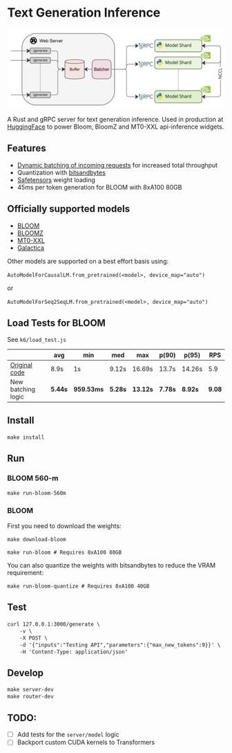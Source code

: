 # Text Generation Inference

<div align="center">

![architecture](assets/architecture.jpg)

</div>

A Rust and gRPC server for text generation inference. Used in production at [HuggingFace](https://huggingface.co) 
to power Bloom, BloomZ and MT0-XXL api-inference widgets.

## Features

- [Dynamic batching of incoming requests](https://github.com/huggingface/text-generation-inference/blob/main/router/src/batcher.rs#L88) for increased total throughput
- Quantization with [bitsandbytes](https://github.com/TimDettmers/bitsandbytes)
- [Safetensors](https://github.com/huggingface/safetensors) weight loading
- 45ms per token generation for BLOOM with 8xA100 80GB

## Officially supported models

- [BLOOM](https://huggingface.co/bigscience/bloom)
- [BLOOMZ](https://huggingface.co/bigscience/bloomz)
- [MT0-XXL](https://huggingface.co/bigscience/mt0-xxl)
- [Galactica](https://huggingface.co/facebook/galactica-120b)

Other models are supported on a best effort basis using:

`AutoModelForCausalLM.from_pretrained(<model>, device_map="auto")`

or

`AutoModelForSeq2SeqLM.from_pretrained(<model>, device_map="auto")`

## Load Tests for BLOOM

See `k6/load_test.js`

|                                                              | avg       | min          | med       | max        | p(90)     | p(95)     | RPS      |
|--------------------------------------------------------------|-----------|--------------|-----------|------------|-----------|-----------|----------|
| [Original code](https://github.com/huggingface/transformers_bloom_parallel) | 8.9s      | 1s           | 9.12s     | 16.69s     | 13.7s     | 14.26s    | 5.9      |
| New batching logic                                           | **5.44s** | **959.53ms** | **5.28s** | **13.12s** | **7.78s** | **8.92s** | **9.08** |

## Install

```shell
make install
```

## Run 

### BLOOM 560-m

```shell
make run-bloom-560m
```

### BLOOM

First you need to download the weights:

```shell
make download-bloom
```

```shell
make run-bloom # Requires 8xA100 80GB
```

You can also quantize the weights with bitsandbytes to reduce the VRAM requirement:

```shell
make run-bloom-quantize # Requires 8xA100 40GB
```

## Test

```shell
curl 127.0.0.1:3000/generate \
    -v \
    -X POST \
    -d '{"inputs":"Testing API","parameters":{"max_new_tokens":9}}' \
    -H 'Content-Type: application/json'
```

## Develop

```shell
make server-dev
make router-dev
```

## TODO:

- [ ] Add tests for the `server/model` logic
- [ ] Backport custom CUDA kernels to Transformers